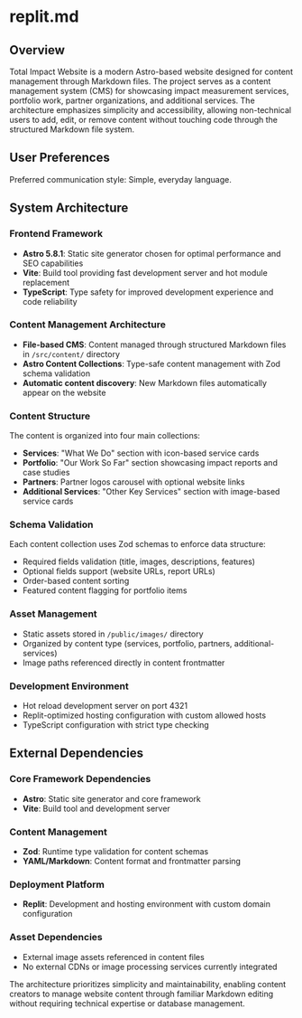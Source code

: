 # replit.md

## Overview

Total Impact Website is a modern Astro-based website designed for content management through Markdown files. The project serves as a content management system (CMS) for showcasing impact measurement services, portfolio work, partner organizations, and additional services. The architecture emphasizes simplicity and accessibility, allowing non-technical users to add, edit, or remove content without touching code through the structured Markdown file system.

## User Preferences

Preferred communication style: Simple, everyday language.

## System Architecture

### Frontend Framework
- **Astro 5.8.1**: Static site generator chosen for optimal performance and SEO capabilities
- **Vite**: Build tool providing fast development server and hot module replacement
- **TypeScript**: Type safety for improved development experience and code reliability

### Content Management Architecture
- **File-based CMS**: Content managed through structured Markdown files in `/src/content/` directory
- **Astro Content Collections**: Type-safe content management with Zod schema validation
- **Automatic content discovery**: New Markdown files automatically appear on the website

### Content Structure
The content is organized into four main collections:
- **Services**: "What We Do" section with icon-based service cards
- **Portfolio**: "Our Work So Far" section showcasing impact reports and case studies
- **Partners**: Partner logos carousel with optional website links
- **Additional Services**: "Other Key Services" section with image-based service cards

### Schema Validation
Each content collection uses Zod schemas to enforce data structure:
- Required fields validation (title, images, descriptions, features)
- Optional fields support (website URLs, report URLs)
- Order-based content sorting
- Featured content flagging for portfolio items

### Asset Management
- Static assets stored in `/public/images/` directory
- Organized by content type (services, portfolio, partners, additional-services)
- Image paths referenced directly in content frontmatter

### Development Environment
- Hot reload development server on port 4321
- Replit-optimized hosting configuration with custom allowed hosts
- TypeScript configuration with strict type checking

## External Dependencies

### Core Framework Dependencies
- **Astro**: Static site generator and core framework
- **Vite**: Build tool and development server

### Content Management
- **Zod**: Runtime type validation for content schemas
- **YAML/Markdown**: Content format and frontmatter parsing

### Deployment Platform
- **Replit**: Development and hosting environment with custom domain configuration

### Asset Dependencies
- External image assets referenced in content files
- No external CDNs or image processing services currently integrated

The architecture prioritizes simplicity and maintainability, enabling content creators to manage website content through familiar Markdown editing without requiring technical expertise or database management.